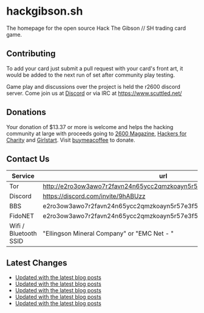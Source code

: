 # hackgibson.sh
The homepage for the open source Hack The Gibson // SH trading card game.


## Contributing

To add your card just submit a pull request with your card's front art, it would be added to the next run of set after community play testing.

Game play and discussions over the project is held the r2600 discord server. Come join us at [Discord](https://discord.com/invite/9hABUzz) or via IRC at https://www.scuttled.net/


## Donations

Your donation of $13.37 or more is welcome and helps the hacking community at large with proceeds going to [2600 Magazine](https://2600.com/), [Hackers for Charity](https://hackersforcharity.org) and [Girlstart](https://girlstart.org).  Visit [buymeacoffee](https://www.buymeacoffee.com/hackgibson.sh) to donate.


## Contact Us

Service | url
-|-
Tor | http://e2ro3ow3awo7r2favn24n65ycc2qmzkoayn5r57e3f56nvjwdcgg32ad.onion
Discord | https://discord.com/invite/9hABUzz
BBS | e2ro3ow3awo7r2favn24n65ycc2qmzkoayn5r57e3f56nvjwdcgg32ad.onion:23
FidoNET | e2ro3ow3awo7r2favn24n65ycc2qmzkoayn5r57e3f56nvjwdcgg32ad.onion:24554
Wifi / Bluetooth SSID | "Ellingson Mineral Company" or "EMC Net - <fidonet address>"

## Latest Changes
<!-- BLOG-POST-LIST:START -->
- [Updated with the latest blog posts](https://github.com/DFW2600/hackgibson.sh/commit/6b1ac7234b60599d06ff7ab4338477c9794f8cbb)
- [Updated with the latest blog posts](https://github.com/DFW2600/hackgibson.sh/commit/354aae2312677e2d2249f7fa5510d8ade2350dca)
- [Updated with the latest blog posts](https://github.com/DFW2600/hackgibson.sh/commit/4f13828649a5458d95cde455b93059828347333b)
- [Updated with the latest blog posts](https://github.com/DFW2600/hackgibson.sh/commit/2fa8ee6957033e37f6ed155df60f3341a6f1cf7b)
- [Updated with the latest blog posts](https://github.com/DFW2600/hackgibson.sh/commit/4edf5b6b51d1edf963449fa7d71f29571fe6fff2)
<!-- BLOG-POST-LIST:END -->
